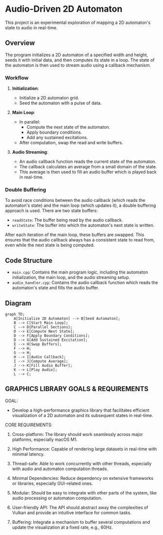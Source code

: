 # Audio-Driven 2D Automaton

This project is an experimental exploration of mapping a 2D automaton's state to audio in real-time.

## Overview

The program initializes a 2D automaton of a specified width and height, seeds it with initial data, and then computes its state in a loop. The state of the automaton is then used to stream audio using a callback mechanism.

### Workflow

1. **Initialization**:
   - Initialize a 2D automaton grid.
   - Seed the automaton with a pulse of data.

2. **Main Loop**:
   - In parallel:
     - Compute the next state of the automaton.
     - Apply boundary conditions.
     - Add any sustained excitations.
   - After computation, swap the read and write buffers.

3. **Audio Streaming**:
   - An audio callback function reads the current state of the automaton.
   - The callback calculates an average from a small domain of the state.
   - This average is then used to fill an audio buffer which is played back in real-time.

### Double Buffering

To avoid race conditions between the audio callback (which reads the automaton's state) and the main loop (which updates it), a double buffering approach is used. There are two state buffers:
- `readState`: The buffer being read by the audio callback.
- `writeState`: The buffer into which the automaton's next state is written.

After each iteration of the main loop, these buffers are swapped. This ensures that the audio callback always has a consistent state to read from, even while the next state is being computed.

## Code Structure

- `main.cpp`: Contains the main program logic, including the automaton initialization, the main loop, and the audio streaming setup.
- `audio_handler.cpp`: Contains the audio callback function which reads the automaton's state and fills the audio buffer.

## Diagram

```mermaid
graph TD;
    A[Initialize 2D Automaton] --> B[Seed Automaton];
    B --> C[Start Main Loop];
    C --> D{Parallel Sections};
    D --> E[Compute Next State];
    D --> F[Apply Boundary Conditions];
    D --> G[Add Sustained Excitation];
    E --> H[Swap Buffers];
    F --> H;
    G --> H;
    H --> I[Audio Callback];
    I --> J[Compute Average];
    J --> K[Fill Audio Buffer];
    K --> L[Play Audio];
    L --> C;
```

## GRAPHICS LIBRARY GOALS & REQUIREMENTS

GOAL:
- Develop a high-performance graphics library that facilitates efficient
  visualization of a 2D automaton and its subsequent states in real-time.

CORE REQUIREMENTS:

1. Cross-platform: The library should work seamlessly across major platforms,
   especially macOS M1.

2. High Performance: Capable of rendering large datasets in real-time with minimal
   latency.

3. Thread-safe: Able to work concurrently with other threads, especially with audio
   and automaton computation threads.

4. Minimal Dependencies: Reduce dependency on extensive frameworks or libraries,
   especially GUI-related ones.

5. Modular: Should be easy to integrate with other parts of the system, like audio
   processing or automaton computation.

6. User-friendly API: The API should abstract away the complexities of Vulkan and
   provide an intuitive interface for common tasks.

7. Buffering: Integrate a mechanism to buffer several computations and update the 
   visualization at a fixed rate, e.g., 60Hz.

